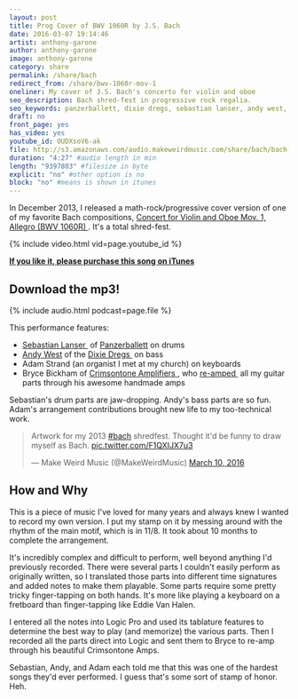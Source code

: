 ```yaml
---
layout: post
title: Prog Cover of BWV 1060R by J.S. Bach
date: 2016-03-07 19:14:46
artist: anthony-garone
author: anthony-garone
image: anthony-garone
category: share
permalink: /share/bach
redirect_from: /share/bwv-1060r-mov-1
oneliner: My cover of J.S. Bach's concerto for violin and oboe
seo_description: Bach shred-fest in progressive rock regalia.
seo_keywords: panzerballett, dixie dregs, sebastian lanser, andy west, adam strand, crimsontone amps, math rock, bach rock
draft: no
front_page: yes
has_video: yes
youtube_id: OUDXsoV6-ak
file: http://s3.amazonaws.com/audio.makeweirdmusic.com/share/bach/bach-1060r.m4a
duration: "4:27" #audio length in min
length: "9397803" #filesize in byte
explicit: "no" #other option is no
block: "no" #means is shown in itunes
---
```

In December 2013, I released a math-rock/progressive cover version of one of my favorite Bach compositions, [Concert for Violin and Oboe Mov. 1, Allegro (BWV 1060R)&nbsp;<i class="non-mwm far fa-external-link-square"></i>](https://en.wikipedia.org/wiki/Keyboard_concertos_by_Johann_Sebastian_Bach#Concerto_in_C_minor.2C_BWV_1060). It's a total shred-fest.

{% include video.html vid=page.youtube_id %}

**[If you like it, please purchase this song on iTunes](https://itunes.apple.com/us/album/concerto-for-violin-oboe-in/id767515367)**

## Download the mp3!

{% include audio.html podcast=page.file %}

This performance features:

- [Sebastian Lanser&nbsp;<i class="non-mwm far fa-external-link-square"></i>](http://sebastianlanser.com) of [Panzerballett](/discover/panzerballett) on drums
- [Andy West](/interview/andy-west) of the [Dixie Dregs&nbsp;<i class="non-mwm far fa-external-link-square"></i>](https://en.wikipedia.org/wiki/Dixie_Dregs) on bass
- Adam Strand (an organist I met at my church) on keyboards
- Bryce Bickham of [Crimsontone Amplifiers&nbsp;<i class="non-mwm far fa-external-link-square"></i>](http://crimsontone.com), who [re-amped&nbsp;<i class="non-mwm far fa-external-link-square"></i>](https://en.wikipedia.org/wiki/Re-amp) all my guitar parts through his awesome handmade amps

Sebastian's drum parts are jaw-dropping. Andy's bass parts are so fun. Adam's arrangement contributions brought new life to my too-technical work.

<blockquote class="twitter-tweet" data-lang="en"><p lang="en" dir="ltr">Artwork for my 2013 <a href="https://twitter.com/hashtag/bach?src=hash">#bach</a> shredfest. Thought it&#39;d be funny to draw myself as Bach. <a href="https://t.co/F1QXIJX7u3">pic.twitter.com/F1QXIJX7u3</a></p>&mdash; Make Weird Music (@MakeWeirdMusic) <a href="https://twitter.com/MakeWeirdMusic/status/708064442823479296">March 10, 2016</a></blockquote>
<script async src="//platform.twitter.com/widgets.js" charset="utf-8"></script>

## How and Why

This is a piece of music I've loved for many years and always knew I wanted to record my own version. I put my stamp on it by messing around with the rhythm of the main motif, which is in 11/8. It took about 10 months to complete the arrangement.

It's incredibly complex and difficult to perform, well beyond anything I'd previously recorded. There were several parts I couldn't easily perform as originally written, so I translated those parts into different time signatures and added notes to make them playable. Some parts require some pretty tricky finger-tapping on both hands. It's more like playing a keyboard on a fretboard than finger-tapping like Eddie Van Halen.

I entered all the notes into Logic Pro and used its tablature features to determine the best way to play (and memorize) the various parts. Then I recorded all the parts direct into Logic and sent them to Bryce to re-amp through his beautiful Crimsontone Amps.

Sebastian, Andy, and Adam each told me that this was one of the hardest songs they'd ever performed. I guess that's some sort of stamp of honor. Heh.
